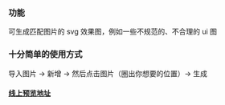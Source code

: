 ### 功能

可生成匹配图片的 svg 效果图，例如一些不规范的、不合理的 ui 图

### 十分简单的使用方式

导入图片 -> 新增 -> 然后点击图片（圈出你想要的位置）-> 生成

#### [线上预览地址](https://gitwar3.github.io/svgEditor/index.html)
